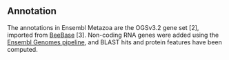 Annotation
----------

The annotations in Ensembl Metazoa are the OGSv3.2 gene set \[2\],
imported from
[BeeBase](http://hymenopteragenome.org/beebase/?q=download_sequences)
\[3\]. Non-coding RNA genes were added using the [Ensembl Genomes
pipeline](http://ensemblgenomes.org/info/data/ncrna), and BLAST hits and
protein features have been computed.
